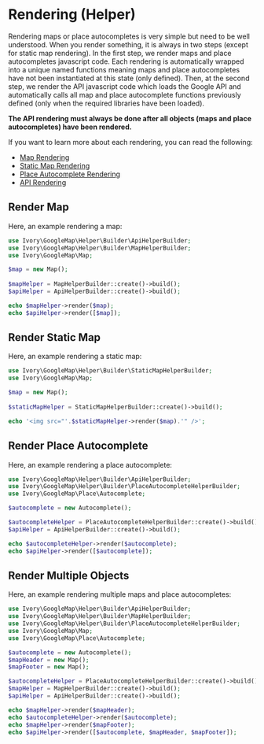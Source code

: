 # Rendering (Helper)

Rendering maps or place autocompletes is very simple but need to be well understood. When you render something, it is 
always in two steps (except for static map rendering). In the first step, we render maps and place autocompletes 
javascript code. Each rendering is automatically wrapped into a unique named functions meaning maps and place 
autocompletes have not been instantiated at this state (only defined). Then, at the second step, we render the API 
javascript code which loads the Google API and automatically calls all map and place autocomplete functions previously 
defined (only when the required libraries have been loaded).
 
**The API rendering must always be done after all objects (maps and place autocompletes) have been rendered.** 

If you want to learn more about each rendering, you can read the following:

 - [Map Rendering](/docs/helper/map.md)
 - [Static Map Rendering](/docs/helper/static_map.md)
 - [Place Autocomplete Rendering](/docs/helper/place_autocomplete.md)
 - [API Rendering](/docs/helper/api.md)

## Render Map

Here, an example rendering a map:

``` php
use Ivory\GoogleMap\Helper\Builder\ApiHelperBuilder;
use Ivory\GoogleMap\Helper\Builder\MapHelperBuilder;
use Ivory\GoogleMap\Map;

$map = new Map();
 
$mapHelper = MapHelperBuilder::create()->build();
$apiHelper = ApiHelperBuilder::create()->build();

echo $mapHelper->render($map);
echo $apiHelper->render([$map]);
```

## Render Static Map

Here, an example rendering a static map:

``` php
use Ivory\GoogleMap\Helper\Builder\StaticMapHelperBuilder;
use Ivory\GoogleMap\Map;

$map = new Map();
 
$staticMapHelper = StaticMapHelperBuilder::create()->build();

echo '<img src="'.$staticMapHelper->render($map).'" />';
```

## Render Place Autocomplete

Here, an example rendering a place autocomplete:

``` php
use Ivory\GoogleMap\Helper\Builder\ApiHelperBuilder;
use Ivory\GoogleMap\Helper\Builder\PlaceAutocompleteHelperBuilder;
use Ivory\GoogleMap\Place\Autocomplete;

$autocomplete = new Autocomplete();

$autocompleteHelper = PlaceAutocompleteHelperBuilder::create()->build();
$apiHelper = ApiHelperBuilder::create()->build();

echo $autocompleteHelper->render($autocomplete);
echo $apiHelper->render([$autocomplete]);
```

## Render Multiple Objects

Here, an example rendering multiple maps and place autocompletes:

``` php
use Ivory\GoogleMap\Helper\Builder\ApiHelperBuilder;
use Ivory\GoogleMap\Helper\Builder\MapHelperBuilder;
use Ivory\GoogleMap\Helper\Builder\PlaceAutocompleteHelperBuilder;
use Ivory\GoogleMap\Map;
use Ivory\GoogleMap\Place\Autocomplete;

$autocomplete = new Autocomplete();
$mapHeader = new Map();
$mapFooter = new Map();

$autocompleteHelper = PlaceAutocompleteHelperBuilder::create()->build(); 
$mapHelper = MapHelperBuilder::create()->build();
$apiHelper = ApiHelperBuilder::create()->build();

echo $mapHelper->render($mapHeader);
echo $autocompleteHelper->render($autocomplete);
echo $mapHelper->render($mapFooter);
echo $apiHelper->render([$autocomplete, $mapHeader, $mapFooter]);
```
